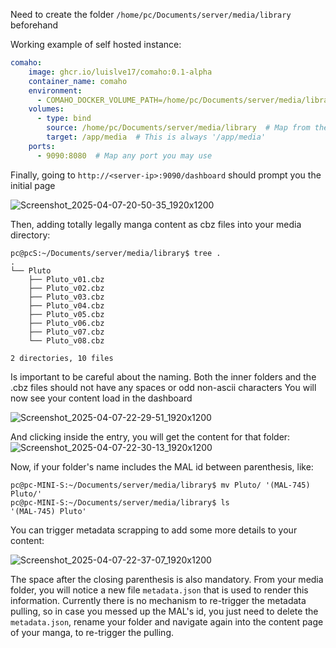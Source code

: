 Need to create the folder `/home/pc/Documents/server/media/library` beforehand

Working example of self hosted instance:

```yaml
comaho:
    image: ghcr.io/luislve17/comaho:0.1-alpha
    container_name: comaho
    environment:
      - COMAHO_DOCKER_VOLUME_PATH=/home/pc/Documents/server/media/library  # Any proper existent directory should work
    volumes:
      - type: bind
        source: /home/pc/Documents/server/media/library  # Map from the directory, to the required app->media lookup
        target: /app/media  # This is always '/app/media'
    ports:
      - 9090:8080  # Map any port you may use
```

Finally, going to `http://<server-ip>:9090/dashboard` should prompt you the initial page

![Screenshot_2025-04-07-20-50-35_1920x1200](https://github.com/user-attachments/assets/11e64e1b-7ed8-4d9b-ad87-94b0c510f79a)

Then, adding totally legally manga content as cbz files into your media directory:

```
pc@pcS:~/Documents/server/media/library$ tree .
.
└── Pluto
    ├── Pluto_v01.cbz
    ├── Pluto_v02.cbz
    ├── Pluto_v03.cbz
    ├── Pluto_v04.cbz
    ├── Pluto_v05.cbz
    ├── Pluto_v06.cbz
    ├── Pluto_v07.cbz
    └── Pluto_v08.cbz

2 directories, 10 files
```

Is important to be careful about the naming. Both the inner folders and the .cbz files should not have any spaces or odd non-ascii characters
You will now see your content load in the dashboard

![Screenshot_2025-04-07-22-29-51_1920x1200](https://github.com/user-attachments/assets/139381b2-5d33-4fac-b67d-ee662b440827)

And clicking inside the entry, you will get the content for that folder:
![Screenshot_2025-04-07-22-30-13_1920x1200](https://github.com/user-attachments/assets/b190c764-e1a0-4231-87dc-a3f9e014317b)

Now, if your folder's name includes the MAL id between parenthesis, like:
```
pc@pc-MINI-S:~/Documents/server/media/library$ mv Pluto/ '(MAL-745) Pluto/'
pc@pc-MINI-S:~/Documents/server/media/library$ ls
'(MAL-745) Pluto'
```
You can trigger metadata scrapping to add some more details to your content:

![Screenshot_2025-04-07-22-37-07_1920x1200](https://github.com/user-attachments/assets/5d5ae386-5fa8-4dc3-a74c-307920e9a745)

The space after the closing parenthesis is also mandatory.
From your media folder, you will notice a new file `metadata.json` that is used to render this information.
Currently there is no mechanism to re-trigger the metadata pulling, so in case you messed up the MAL's id, you just need to delete the `metadata.json`, rename your folder and navigate again into the content page of your manga, to re-trigger the pulling.
